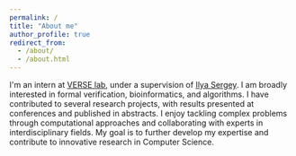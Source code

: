 ```yaml
---
permalink: /
title: "About me"
author_profile: true
redirect_from: 
  - /about/
  - /about.html
---
```


I'm an intern at [VERSE lab](https://verse-lab.github.io/), under a supervision of [Ilya Sergey](https://ilyasergey.net/).
I am broadly interested in formal verification, bioinformatics, and algorithms.
I have contributed to several research projects, with results presented at conferences and published in abstracts. I enjoy tackling complex
problems through computational approaches and collaborating with experts in interdisciplinary fields. 
My goal is to further develop my expertise and contribute to innovative research in Computer Science.


